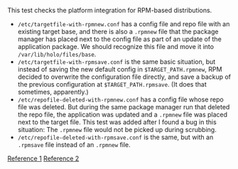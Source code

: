 This test checks the platform integration for RPM-based distributions.

* `/etc/targetfile-with-rpmnew.conf` has a config file and repo file with an
  existing target base, and there is also a `.rpmnew` file that the package manager
  has placed next to the config file as part of an update of the application
  package. We should recognize this file and move it into `/var/lib/holo/files/base`.
* `/etc/targetfile-with-rpmsave.conf` is the same basic situation, but instead
  of saving the new default config in `$TARGET_PATH.rpmnew`, RPM decided to
  overwrite the configuration file directly, and save a backup of the previous
  configuration at `$TARGET_PATH.rpmsave`. (It does that sometimes, apparently.)
* `/etc/repofile-deleted-with-rpmnew.conf` has a config file whose repo file
  was deleted. But during the same package manager run that deleted the repo
  file, the application was updated and a `.rpmnew` file was placed next to the
  target file. This test was added after I found a bug in this situation: The
  `.rpmnew` file would not be picked up during scrubbing.
* `/etc/repofile-deleted-with-rpmsave.conf` is the same, but with an `.rpmsave`
  file instead of an `.rpmnew` file.

[Reference 1](https://ask.fedoraproject.org/en/question/25722/what-are-rpmnew-files/)
[Reference 2](http://www.rpm.org/max-rpm/ch-rpm-upgrade.html)
